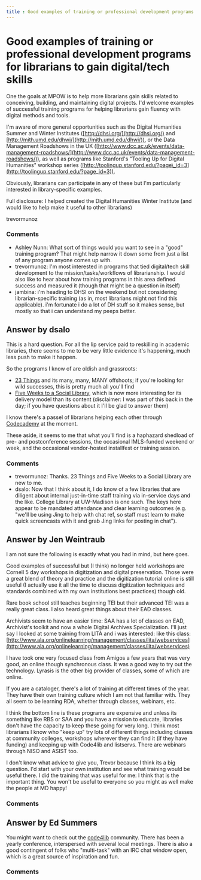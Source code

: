 ```yaml
---
title : Good examples of training or professional development programs for librarians to gain digital/tech skills
---
```

Good examples of training or professional development programs for librarians to gain digital/tech skills
=====================
One the goals at MPOW is to help more librarians gain skills related to
conceiving, building, and maintaining digital projects. I'd welcome
examples of successful training programs for helping librarians gain
fluency with digital methods and tools.

I'm aware of more general opportunities such as the Digital Humanities
Summer and Winter Institutes ([http://dhsi.org/](http://dhsi.org/) and
[http://mith.umd.edu/dhwi/](http://mith.umd.edu/dhwi/)), or the Data
Management Roadshows in the UK
([http://www.dcc.ac.uk/events/data-management-roadshows/](http://www.dcc.ac.uk/events/data-management-roadshows/)),
as well as programs like Stanford's "Tooling Up for Digital Humanities"
workshop series
([http://toolingup.stanford.edu/?page\_id=3](http://toolingup.stanford.edu/?page_id=3)).

Obviously, librarians can participate in any of these but I'm
particularly interested in library-specific examples.

Full disclosure: I helped created the Digital Humanities Winter
Institute (and would like to help make it useful to other librarians)

trevormunoz

### Comments ###
* Ashley Nunn: What sort of things would you want to see in a "good" training program?
That might help narrow it down some from just a list of any program
anyone comes up with.
* trevormunoz: I'm most interested in programs that tied digital/tech skill development
to the mission/tasks/workflows of librarianship. I would also like to
hear about how training programs in this area defined success and
measured it (though that might be a question in itself)
* jambina: i'm heading to DHSI on the weekend but not considering
librarian-specific training (as in, most librarians might not find this
applicable). i'm fortunate i do a lot of DH stuff so it makes sense, but
mostly so that i can understand my peeps better.


Answer by dsalo
----------------
This is a hard question. For all the lip service paid to reskilling in
academic libraries, there seems to me to be very little evidence it's
happening, much less push to make it happen.

So the programs I know of are oldish and grassroots:

-   [23 Things](http://plcmcl2-things.blogspot.com/) and its many, many,
    MANY offshoots; if you're looking for wild successes, this is pretty
    much all you'll find
-   [Five Weeks to a Social
    Library](http://www.sociallibraries.com/course/), which is now more
    interesting for its delivery model than its content (disclaimer: I
    was part of this back in the day; if you have questions about it
    I'll be glad to answer them)

I know there's a passel of librarians helping each other through
[Codecademy](http://codecademy.com/) at the moment.

These aside, it seems to me that what you'll find is a haphazard
shedload of pre- and postconference sessions, the occasional IMLS-funded
weekend or week, and the occasional vendor-hosted installfest or
training session.

### Comments ###
* trevormunoz: Thanks. 23 Things and Five Weeks to a Social Library are new to me.
* dsalo: Now that I think about it, I do know of a few libraries that are
diligent about internal just-in-time staff training via in-service days
and the like. College Library at UW-Madison is one such. The keys here
appear to be mandated attendance and clear learning outcomes (e.g.
"we'll be using Jing to help with chat ref, so staff must learn to make
quick screencasts with it and grab Jing links for posting in chat").

Answer by Jen Weintraub
----------------
I am not sure the following is exactly what you had in mind, but here
goes.

Good examples of successful but (I think) no longer held workshops are
Cornell 5 day workshops in digitization and digital preservation. Those
were a great blend of theory and practice and the digitization tutorial
online is still useful (I actually use it all the time to discuss
digitization techniques and standards combined with my own institutions
best practices) though old.

Rare book school still teaches beginning TEI but their advanced TEI was
a really great class. I also heard great things about their EAD classes.

Archivists seem to have an easier time: SAA has a lot of classes on EAD,
Archivist's toolkit and now a whole Digital Archives Specialization.
I'll just say I looked at some training from LITA and i was interested:
like this class:
[http://www.ala.org/onlinelearning/management/classes/lita/webservices](http://www.ala.org/onlinelearning/management/classes/lita/webservices)

I have took one very focused class from Amigos a few years that was very
good, an online though synchronous class. It was a good way to try out
the technology. Lyrasis is the other big provider of classes, some of
which are online.

If you are a cataloger, there's a lot of training at different times of
the year. They have their own training culture which I am not that
familiar with. They all seem to be learning RDA, whether through
classes, webinars, etc.

I think the bottom line is these programs are expensive and unless its
something like RBS or SAA and you have a mission to educate, libraries
don't have the capacity to keep these going for very long. I think most
librarians I know who "keep up" try lots of different things including
classes at community colleges, workshops wherever they can find it (if
they have funding) and keeping up with Code4lib and listservs. There are
webinars through NISO and ASIST too.

I don't know what advice to give you, Trevor because I think its a big
question. I'd start with your own institution and see what training
would be useful there. I did the training that was useful for me: I
think that is the important thing. You won't be useful to everyone so
you might as well make the people at MD happy!

### Comments ###

Answer by Ed Summers
----------------
You might want to check out the [code4lib](http://code4lib.org)
community. There has been a yearly conference, interspersed with several
local meetings. There is also a good contingent of folks who
"multi-task" with an IRC chat window open, which is a great source of
inspiration and fun.

### Comments ###

